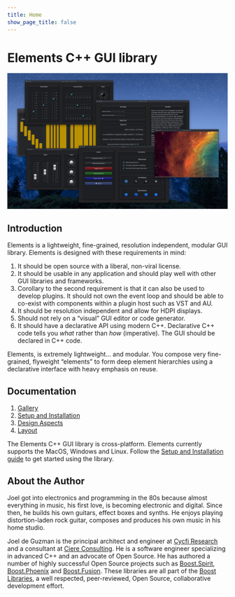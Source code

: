 ```yaml
---
title: Home
show_page_title: false
---
```

# Elements C++ GUI library

![Photon Sampler Image](/assets/img/elements/photon_sampler.jpg)

## Introduction

Elements is a lightweight, fine-grained, resolution independent,
modular GUI library. Elements is designed with these requirements in mind:

1. It should be open source with a liberal, non-viral license.
2. It should be usable in any application and should play well with other GUI
   libraries and frameworks.
3. Corollary to the second requirement is that it can also be used to develop
   plugins. It should not own the event loop and should be able to co-exist
   with components within a plugin host such as VST and AU.
4. It should be resolution independent and allow for HDPI displays.
5. Should not rely on a “visual” GUI editor or code generator.
6. It should have a declarative API using modern C++. Declarative C++ code
   tells you *what* rather than *how* (imperative). The GUI should be
   declared in C++ code.

Elements, is extremely lightweight… and modular. You compose very
fine-grained, flyweight “elements” to form deep element hierarchies using a
declarative interface with heavy emphasis on reuse.

## Documentation

1. [Gallery](gallery)
2. [Setup and Installation](setup)
3. [Design Aspects](aspects)
4. [Layout](layout)

The Elements C++ GUI library is cross-platform. Elements currently supports
the MacOS, Windows and Linux. Follow the [Setup and Installation
guide](setup) to get started using the
library.

## About the Author

Joel got into electronics and programming in the 80s because almost
everything in music, his first love, is becoming electronic and digital.
Since then, he builds his own guitars, effect boxes and synths. He enjoys
playing distortion-laden rock guitar, composes and produces his own music in
his home studio.

Joel de Guzman is the principal architect and engineer at [Cycfi Research]
and a consultant at [Ciere Consulting]. He is a software engineer specializing
in advanced C++ and an advocate of Open Source. He has authored a number of
highly successful Open Source projects such as [Boost.Spirit], [Boost.Phoenix]
and [Boost.Fusion]. These libraries are all part of the [Boost Libraries],
a well respected, peer-reviewed, Open Source, collaborative development effort.

[Cycfi Research]:   https://www.cycfi.com/
[Ciere Consulting]: https://ciere.com/
[Boost.Spirit]:     https://tinyurl.com/ydhotlaf
[Boost.Phoenix]:    https://tinyurl.com/y6vkeo5t
[Boost.Fusion]:     https://tinyurl.com/ybn5oq9v
[Boost Libraries]:  https://tinyurl.com/jubgged

